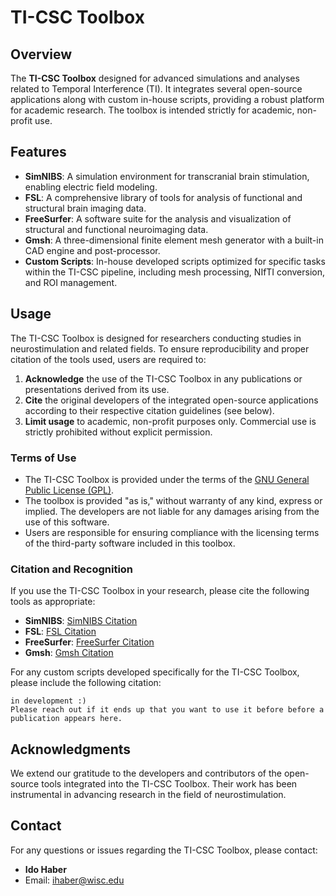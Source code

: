 
# TI-CSC Toolbox

## Overview

The **TI-CSC Toolbox** designed for advanced simulations and analyses related to Temporal Interference (TI). It integrates several open-source applications along with custom in-house scripts, providing a robust platform for academic research. The toolbox is intended strictly for academic, non-profit use.

## Features

- **SimNIBS**: A simulation environment for transcranial brain stimulation, enabling electric field modeling.
- **FSL**: A comprehensive library of tools for analysis of functional and structural brain imaging data.
- **FreeSurfer**: A software suite for the analysis and visualization of structural and functional neuroimaging data.
- **Gmsh**: A three-dimensional finite element mesh generator with a built-in CAD engine and post-processor.
- **Custom Scripts**: In-house developed scripts optimized for specific tasks within the TI-CSC pipeline, including mesh processing, NIfTI conversion, and ROI management.

## Usage

The TI-CSC Toolbox is designed for researchers conducting studies in neurostimulation and related fields. To ensure reproducibility and proper citation of the tools used, users are required to:

1. **Acknowledge** the use of the TI-CSC Toolbox in any publications or presentations derived from its use.
2. **Cite** the original developers of the integrated open-source applications according to their respective citation guidelines (see below).
3. **Limit usage** to academic, non-profit purposes only. Commercial use is strictly prohibited without explicit permission.

### Terms of Use

- The TI-CSC Toolbox is provided under the terms of the [GNU General Public License (GPL)](https://www.gnu.org/licenses/gpl-3.0.en.html).
- The toolbox is provided "as is," without warranty of any kind, express or implied. The developers are not liable for any damages arising from the use of this software.
- Users are responsible for ensuring compliance with the licensing terms of the third-party software included in this toolbox.

### Citation and Recognition

If you use the TI-CSC Toolbox in your research, please cite the following tools as appropriate:

- **SimNIBS**: [SimNIBS Citation](https://simnibs.github.io/simnibs/build/html/publications.html)
- **FSL**: [FSL Citation](https://fsl.fmrib.ox.ac.uk/fsl/fslwiki/RecommendedPapers)
- **FreeSurfer**: [FreeSurfer Citation](https://surfer.nmr.mgh.harvard.edu/fswiki/FreeSurferMethodsCitation)
- **Gmsh**: [Gmsh Citation](http://gmsh.info/#Acknowledging)

For any custom scripts developed specifically for the TI-CSC Toolbox, please include the following citation:



```
in development :)
Please reach out if it ends up that you want to use it before before a publication appears here.

```

## Acknowledgments

We extend our gratitude to the developers and contributors of the open-source tools integrated into the TI-CSC Toolbox. Their work has been instrumental in advancing research in the field of neurostimulation.

## Contact

For any questions or issues regarding the TI-CSC Toolbox, please contact:

- **Ido Haber**
- Email: ihaber@wisc.edu
